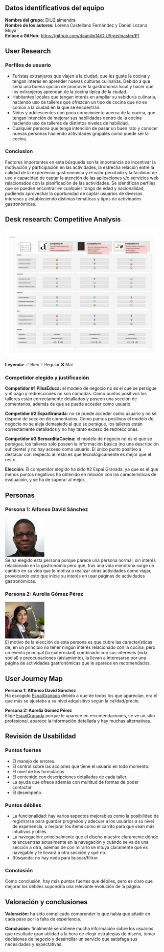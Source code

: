 ## Datos identificativos del equipo
**Nombre del grupo:** DIU2.almendra<br>
**Nombre de los autores:** Lorena Castellano Fernández y Daniel Lozano Moya<br>
**Enlace a GitHub:** https://github.com/daanilm14/DIU/tree/master/P1

## User Research

### Perfiles de usuario
- Turistas extranjeros que viajen a la ciudad, que les guste la cocina y tengan interés en
aprender nuevas culturas culinarias. Debido a que sería una buena opción de promover la
gastronomía local y hacer que los extranjeros aprendan de la cocina típica de la ciudad.
- Habitantes locales que tengan interés en ampliar su sabiduría culinaria, haciendo uso de
talleres que ofrezcan un tipo de cocina que no es común a la ciudad en la que se encuentran.
- Niños y adolescentes con poco conocimiento acerca de la cocina, que tengan intención de
mejorar sus habilidades dentro de la cocina haciendo uso de talleres de distintos niveles de
habilidad.
- Cualquier persona que tenga intención de pasar un buen rato y conocer nuevas personas
haciendo actividades grupales como puede ser la cocina.

### Conclusion
Factores importantes en esta búsqueda son la importancia de incentivar la motivación y
participación en las actividades, la estrecha relación entre la calidad de la experiencia
gastronómica y el valor percibido y la facilidad de uso y capacidad de captar la atención de
las aplicaciones y/o servicios web relacionados con la planificación de las actividades.
Se identifican perfiles que se pueden encontrar en cualquier rango de edad y nacionalidad,
pudiendo aprovechar la oportunidad de captar usuarios de diversos intereses y estableciendo
distintas temáticas y tipos de actividades gastronómicas.

## Desk research: Competitive Analysis

![Análisis de la competencia](CompetitiveAnalysis.png)

**Leyenda:** ✅ Bien    ❔ Regular      ❌ Mal

### Competidor elegido y justificación
**Competidor #1 PilsaEduca:** el modelo de negocio no es el que se persigue y el pago
y redirecciones no son cómodas. Como puntos positivos los talleres están
correctamente detallados y poseen una sección de comentarios, además de que se
puede acceder como usuario.

**Competidor #2 EspaiGranada:** no se puede acceder como usuario y no se dispone
de sección de comentarios. Como puntos positivos el modelo de negocio no se
aleja demasiado al que se persigue, los talleres están correctamente detallados y no
hay tanto exceso de redirecciones.

**Competidor #3 BernarditaCocina:** el modelo de negocio no es el que se persigue,
los talleres solo poseen la información básica (no una descripción suficiente) y no
hay acceso como usuario. El único punto positivo a destacar con respecto al resto
es que tecnológicamente es mejor que el resto.

**Elección:** El competidor elegido ha sido #2 Espai Granada, ya que es el que menos puntos
negativos ha obtenido en relación con las características de evaluación, y se ha de
superar al mejor.

## Personas

### Persona 1: Alfonso David Sánchez

![Foto Persona1](Persona1.jpeg)<br>
Se ha elegido esta persona porque parece una persona normal, sin interés relacionado en
la gastronomía pero que, tras una vida monótona surge un cambio en su vida que le motiva
a realizar otras actividades como viajar, provocando esto que inicie su interés en usar
páginas de actividades gastronómicas.

### Persona 2: Aurelia Gómez Pérez

![Foto Persona1](Persona2.jpg)<br>
El motivo de la elección de esta persona es que cubre las características de, en un
principio no tener ningún interés relacionado con la cocina, pero un evento principal
(la maternidad) combinado con sus intereses (vida social) y preocupaciones
(aislamiento), la llevan a interesarse por una página de actividades gastronómicas
que le aparece en recomendados.

## User Journey Map

**Persona 1: Alfonso David Sánchez**<br>
Ha escogido [EspaiGranada](https://www.espaigranada.com/) debido a que de todos los que aparecían, era el que más se ajustaba a su nivel adquisitivo según la calidad/precio.

**Persona 2: Aurelia Gómez Pérez**<br>
Elige [EspaiGranada](https://www.espaigranada.com/) porque le aparece en recomendaciones, se ve un sitio
profesional, aparece la información detallada y hay muchas alternativas.

## Revisión de Usabilidad

### Puntos fuertes
- El manejo de errores.
- El control sobre las acciones que tiene el usuario en todo momento.
- El nivel de los formularios.
- El contenido con descripciones detalladas de cada taller.
- La ayuda que ofrece además con multitud de formas de poder contactar.
- El desempeño.
### Puntos débiles
- La funcionalidad: hay varios aspectos mejorables como la posibilidad de
registrarse para guardar progresos y adecuar a los usuarios a su nivel de
experiencia, o mejorar los items como el carrito para que sean más intuitivos
y útiles.
- La navegación: principalmente que el diseño muestre claramente dónde te
encuentras actualmente en la navegación y cuándo se va de una sección a
otra, además de con mirarlo se intuya claramente qué es navegable y te
llevará a otra sección y qué no.
- Búsqueda: no hay nada para buscar/filtrar.
### Conclusión
Como conclusión, hay más puntos fuertes que débiles, pero es claro que mejorar
los débiles supondría una relevante evolución de la página.

## Valoración y conclusiones
**Valoración:** ha sido complicado comprender lo que había que añadir en cada paso por la falta de experiencia.

**Conclusión:** finalmente se obtiene mucha información sobre los usuarios que resultade gran utilidad a la hora de elegir estrategias de diseño, tomar decisiones de negocio y desarrollar un servicio que satisfaga sus necesidades y expectativas.
